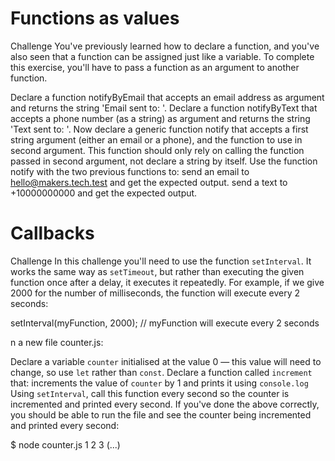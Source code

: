 # Functions as values

Challenge
You've previously learned how to declare a function, and you've also seen that a function can be assigned just like a variable. To complete this exercise, you'll have to pass a function as an argument to another function.

Declare a function notifyByEmail that accepts an email address as argument and returns the string 'Email sent to: <EMAIL>'.
Declare a function notifyByText that accepts a phone number (as a string) as argument and returns the string 'Text sent to: <PHONE NUMBER>'.
Now declare a generic function notify that accepts a first string argument (either an email or a phone), and the function to use in second argument. This function should only rely on calling the function passed in second argument, not declare a string by itself.
Use the function notify with the two previous functions to:
send an email to hello@makers.tech.test and get the expected output.
send a text to +10000000000 and get the expected output.


# Callbacks

Challenge
In this challenge you'll need to use the function `setInterval`. It works the same way as `setTimeout`, but rather than executing the given function once after a delay, it executes it repeatedly. For example, if we give 2000 for the number of milliseconds, the function will execute every 2 seconds:

setInterval(myFunction, 2000); // myFunction will execute every 2 seconds

n a new file counter.js:

Declare a variable `counter` initialised at the value 0 — this value will need to change, so use `let` rather than `const`.
Declare a function called `increment` that:
increments the value of `counter` by 1
and prints it using `console.log`
Using `setInterval`, call this function every second so the counter is incremented and printed every second.
If you've done the above correctly, you should be able to run the file and see the counter being incremented and printed every second:

$ node counter.js
1
2
3
(...)